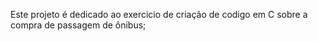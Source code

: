 Este projeto é dedicado ao exercicio de criação de codigo em C sobre a compra de passagem de ônibus;


